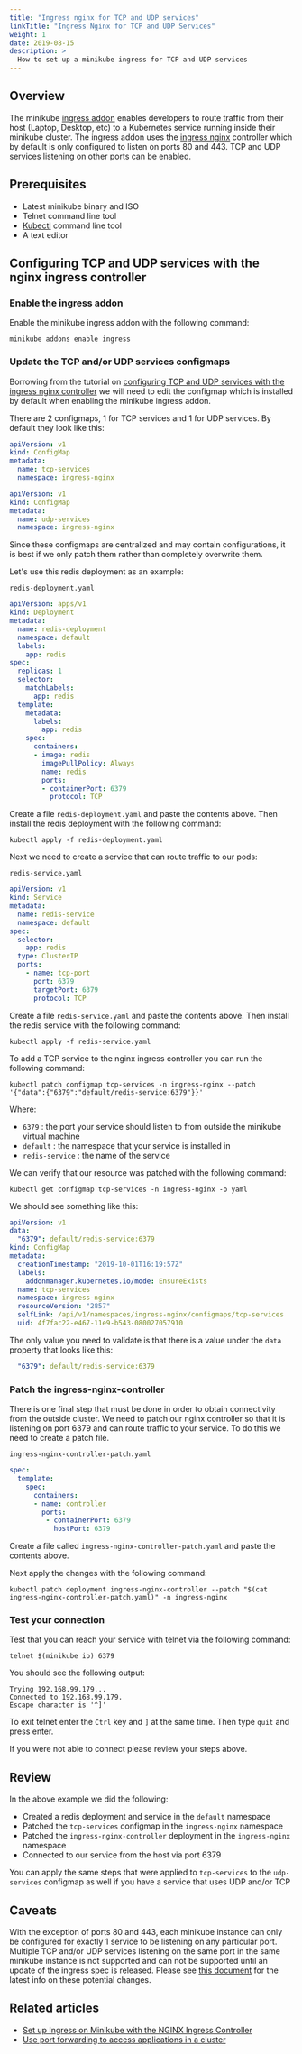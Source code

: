 ```yaml
---
title: "Ingress nginx for TCP and UDP services"
linkTitle: "Ingress Nginx for TCP and UDP Services"
weight: 1
date: 2019-08-15
description: >
  How to set up a minikube ingress for TCP and UDP services
---
```


## Overview

The minikube [ingress addon](https://github.com/nholuongut/minikube/tree/master/deploy/addons/ingress) enables developers
to route traffic from their host (Laptop, Desktop, etc) to a Kubernetes service running inside their minikube cluster.
The ingress addon uses the [ingress nginx](https://github.com/kubernetes/ingress-nginx) controller which by default
is only configured to listen on ports 80 and 443. TCP and UDP services listening on other ports can be enabled.

## Prerequisites

- Latest minikube binary and ISO
- Telnet command line tool
- [Kubectl](https://kubernetes.io/docs/tasks/tools/install-kubectl/) command line tool
- A text editor

## Configuring TCP and UDP services with the nginx ingress controller

### Enable the ingress addon

Enable the minikube ingress addon with the following command:

```shell
minikube addons enable ingress
```

### Update the TCP and/or UDP services configmaps

Borrowing from the tutorial on [configuring TCP and UDP services with the ingress nginx controller](https://kubernetes.github.io/ingress-nginx/user-guide/exposing-tcp-udp-services/)
we will need to edit the configmap which is installed by default when enabling the minikube ingress addon.

There are 2 configmaps, 1 for TCP services and 1 for UDP services. By default they look like this:

```yaml
apiVersion: v1
kind: ConfigMap
metadata:
  name: tcp-services
  namespace: ingress-nginx
```

```yaml
apiVersion: v1
kind: ConfigMap
metadata:
  name: udp-services
  namespace: ingress-nginx
```

Since these configmaps are centralized and may contain configurations, it is best if we only patch them rather than completely overwrite them.

Let's use this redis deployment as an example:

`redis-deployment.yaml`
```yaml
apiVersion: apps/v1
kind: Deployment
metadata:
  name: redis-deployment
  namespace: default
  labels:
    app: redis
spec:
  replicas: 1
  selector:
    matchLabels:
      app: redis
  template:
    metadata:
      labels:
        app: redis
    spec:
      containers:
      - image: redis
        imagePullPolicy: Always
        name: redis
        ports:
        - containerPort: 6379
          protocol: TCP
```

Create a file `redis-deployment.yaml` and paste the contents above. Then install the redis deployment with the following command:

```shell
kubectl apply -f redis-deployment.yaml
```

Next we need to create a service that can route traffic to our pods:

`redis-service.yaml`
```yaml
apiVersion: v1
kind: Service
metadata:
  name: redis-service
  namespace: default
spec:
  selector:
    app: redis
  type: ClusterIP
  ports:
    - name: tcp-port
      port: 6379
      targetPort: 6379
      protocol: TCP
```

Create a file `redis-service.yaml` and paste the contents above. Then install the redis service with the following command:

```shell
kubectl apply -f redis-service.yaml
```

To add a TCP service to the nginx ingress controller you can run the following command:

```shell
kubectl patch configmap tcp-services -n ingress-nginx --patch '{"data":{"6379":"default/redis-service:6379"}}'
```

Where:

- `6379` : the port your service should listen to from outside the minikube virtual machine
- `default` : the namespace that your service is installed in
- `redis-service` : the name of the service

We can verify that our resource was patched with the following command:

```shell
kubectl get configmap tcp-services -n ingress-nginx -o yaml
```

We should see something like this:

```yaml
apiVersion: v1
data:
  "6379": default/redis-service:6379
kind: ConfigMap
metadata:
  creationTimestamp: "2019-10-01T16:19:57Z"
  labels:
    addonmanager.kubernetes.io/mode: EnsureExists
  name: tcp-services
  namespace: ingress-nginx
  resourceVersion: "2857"
  selfLink: /api/v1/namespaces/ingress-nginx/configmaps/tcp-services
  uid: 4f7fac22-e467-11e9-b543-080027057910
```

The only value you need to validate is that there is a value under the `data` property that looks like this:

```yaml
  "6379": default/redis-service:6379
```

### Patch the ingress-nginx-controller

There is one final step that must be done in order to obtain connectivity from the outside cluster.
We need to patch our nginx controller so that it is listening on port 6379 and can route traffic to your service. To do
this we need to create a patch file.

`ingress-nginx-controller-patch.yaml`
```yaml
spec:
  template:
    spec:
      containers:
      - name: controller
        ports:
         - containerPort: 6379
           hostPort: 6379
```

Create a file called `ingress-nginx-controller-patch.yaml` and paste the contents above.

Next apply the changes with the following command:

```shell
kubectl patch deployment ingress-nginx-controller --patch "$(cat ingress-nginx-controller-patch.yaml)" -n ingress-nginx
```

### Test your connection

Test that you can reach your service with telnet via the following command:

```shell
telnet $(minikube ip) 6379
```

You should see the following output:

```text
Trying 192.168.99.179...
Connected to 192.168.99.179.
Escape character is '^]'
```

To exit telnet enter the `Ctrl` key and `]` at the same time. Then type `quit` and press enter.

If you were not able to connect please review your steps above.

## Review

In the above example we did the following:

- Created a redis deployment and service in the `default` namespace
- Patched the `tcp-services` configmap in the `ingress-nginx` namespace
- Patched the `ingress-nginx-controller` deployment in the `ingress-nginx` namespace
- Connected to our service from the host via port 6379

You can apply the same steps that were applied to `tcp-services` to the `udp-services` configmap as well if you have a
service that uses UDP and/or TCP

## Caveats

With the exception of ports 80 and 443, each minikube instance can only be configured for exactly 1 service to be listening
on any particular port. Multiple TCP and/or UDP services listening on the same port in the same minikube instance is not supported
and can not be supported until an update of the ingress spec is released.
Please see [this document](https://docs.google.com/document/d/1BxYbDovMwnEqe8lj8JwHo8YxHAt3oC7ezhlFsG_tyag/edit#)
for the latest info on these potential changes.

## Related articles

- [Set up Ingress on Minikube with the NGINX Ingress Controller](https://kubernetes.io/docs/tasks/access-application-cluster/ingress-minikube/)
- [Use port forwarding to access applications in a cluster](https://kubernetes.io/docs/tasks/access-application-cluster/port-forward-access-application-cluster/)
